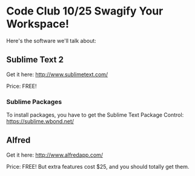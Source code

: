 Code Club 10/25
Swagify Your Workspace!
===========================

Here's the software we'll talk about:

## Sublime Text 2

Get it here: http://www.sublimetext.com/

Price: FREE!

### Sublime Packages

To install packages, you have to get the Sublime Text Package Control: https://sublime.wbond.net/



## Alfred

Get it here: http://www.alfredapp.com/

Price: FREE! But extra features cost $25, and you should totally get them.